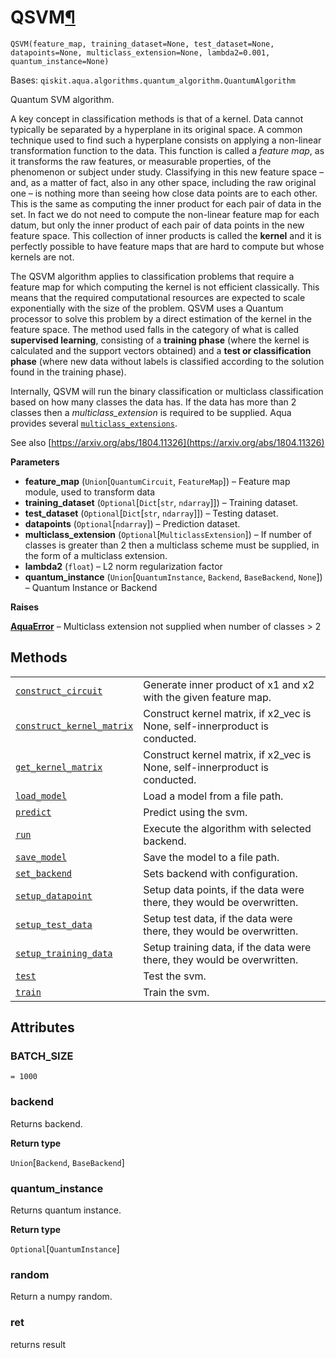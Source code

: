 # QSVM[¶](#qsvm "Permalink to this headline")

<span id="undefined" />

`QSVM(feature_map, training_dataset=None, test_dataset=None, datapoints=None, multiclass_extension=None, lambda2=0.001, quantum_instance=None)`

Bases: `qiskit.aqua.algorithms.quantum_algorithm.QuantumAlgorithm`

Quantum SVM algorithm.

A key concept in classification methods is that of a kernel. Data cannot typically be separated by a hyperplane in its original space. A common technique used to find such a hyperplane consists on applying a non-linear transformation function to the data. This function is called a *feature map*, as it transforms the raw features, or measurable properties, of the phenomenon or subject under study. Classifying in this new feature space – and, as a matter of fact, also in any other space, including the raw original one – is nothing more than seeing how close data points are to each other. This is the same as computing the inner product for each pair of data in the set. In fact we do not need to compute the non-linear feature map for each datum, but only the inner product of each pair of data points in the new feature space. This collection of inner products is called the **kernel** and it is perfectly possible to have feature maps that are hard to compute but whose kernels are not.

The QSVM algorithm applies to classification problems that require a feature map for which computing the kernel is not efficient classically. This means that the required computational resources are expected to scale exponentially with the size of the problem. QSVM uses a Quantum processor to solve this problem by a direct estimation of the kernel in the feature space. The method used falls in the category of what is called **supervised learning**, consisting of a **training phase** (where the kernel is calculated and the support vectors obtained) and a **test or classification phase** (where new data without labels is classified according to the solution found in the training phase).

Internally, QSVM will run the binary classification or multiclass classification based on how many classes the data has. If the data has more than 2 classes then a *multiclass\_extension* is required to be supplied. Aqua provides several [`multiclass_extensions`](qiskit.aqua.components.multiclass_extensions#module-qiskit.aqua.components.multiclass_extensions "qiskit.aqua.components.multiclass_extensions").

See also [https://arxiv.org/abs/1804.11326](https://arxiv.org/abs/1804.11326)

**Parameters**

*   **feature\_map** (`Union`\[`QuantumCircuit`, `FeatureMap`]) – Feature map module, used to transform data
*   **training\_dataset** (`Optional`\[`Dict`\[`str`, `ndarray`]]) – Training dataset.
*   **test\_dataset** (`Optional`\[`Dict`\[`str`, `ndarray`]]) – Testing dataset.
*   **datapoints** (`Optional`\[`ndarray`]) – Prediction dataset.
*   **multiclass\_extension** (`Optional`\[`MulticlassExtension`]) – If number of classes is greater than 2 then a multiclass scheme must be supplied, in the form of a multiclass extension.
*   **lambda2** (`float`) – L2 norm regularization factor
*   **quantum\_instance** (`Union`\[`QuantumInstance`, `Backend`, `BaseBackend`, `None`]) – Quantum Instance or Backend

**Raises**

[**AquaError**](qiskit.aqua.AquaError#qiskit.aqua.AquaError "qiskit.aqua.AquaError") – Multiclass extension not supplied when number of classes > 2

## Methods

|                                                                                                                                                                                            |                                                                              |
| ------------------------------------------------------------------------------------------------------------------------------------------------------------------------------------------ | ---------------------------------------------------------------------------- |
| [`construct_circuit`](qiskit.aqua.algorithms.QSVM.construct_circuit#qiskit.aqua.algorithms.QSVM.construct_circuit "qiskit.aqua.algorithms.QSVM.construct_circuit")                         | Generate inner product of x1 and x2 with the given feature map.              |
| [`construct_kernel_matrix`](qiskit.aqua.algorithms.QSVM.construct_kernel_matrix#qiskit.aqua.algorithms.QSVM.construct_kernel_matrix "qiskit.aqua.algorithms.QSVM.construct_kernel_matrix") | Construct kernel matrix, if x2\_vec is None, self-innerproduct is conducted. |
| [`get_kernel_matrix`](qiskit.aqua.algorithms.QSVM.get_kernel_matrix#qiskit.aqua.algorithms.QSVM.get_kernel_matrix "qiskit.aqua.algorithms.QSVM.get_kernel_matrix")                         | Construct kernel matrix, if x2\_vec is None, self-innerproduct is conducted. |
| [`load_model`](qiskit.aqua.algorithms.QSVM.load_model#qiskit.aqua.algorithms.QSVM.load_model "qiskit.aqua.algorithms.QSVM.load_model")                                                     | Load a model from a file path.                                               |
| [`predict`](qiskit.aqua.algorithms.QSVM.predict#qiskit.aqua.algorithms.QSVM.predict "qiskit.aqua.algorithms.QSVM.predict")                                                                 | Predict using the svm.                                                       |
| [`run`](qiskit.aqua.algorithms.QSVM.run#qiskit.aqua.algorithms.QSVM.run "qiskit.aqua.algorithms.QSVM.run")                                                                                 | Execute the algorithm with selected backend.                                 |
| [`save_model`](qiskit.aqua.algorithms.QSVM.save_model#qiskit.aqua.algorithms.QSVM.save_model "qiskit.aqua.algorithms.QSVM.save_model")                                                     | Save the model to a file path.                                               |
| [`set_backend`](qiskit.aqua.algorithms.QSVM.set_backend#qiskit.aqua.algorithms.QSVM.set_backend "qiskit.aqua.algorithms.QSVM.set_backend")                                                 | Sets backend with configuration.                                             |
| [`setup_datapoint`](qiskit.aqua.algorithms.QSVM.setup_datapoint#qiskit.aqua.algorithms.QSVM.setup_datapoint "qiskit.aqua.algorithms.QSVM.setup_datapoint")                                 | Setup data points, if the data were there, they would be overwritten.        |
| [`setup_test_data`](qiskit.aqua.algorithms.QSVM.setup_test_data#qiskit.aqua.algorithms.QSVM.setup_test_data "qiskit.aqua.algorithms.QSVM.setup_test_data")                                 | Setup test data, if the data were there, they would be overwritten.          |
| [`setup_training_data`](qiskit.aqua.algorithms.QSVM.setup_training_data#qiskit.aqua.algorithms.QSVM.setup_training_data "qiskit.aqua.algorithms.QSVM.setup_training_data")                 | Setup training data, if the data were there, they would be overwritten.      |
| [`test`](qiskit.aqua.algorithms.QSVM.test#qiskit.aqua.algorithms.QSVM.test "qiskit.aqua.algorithms.QSVM.test")                                                                             | Test the svm.                                                                |
| [`train`](qiskit.aqua.algorithms.QSVM.train#qiskit.aqua.algorithms.QSVM.train "qiskit.aqua.algorithms.QSVM.train")                                                                         | Train the svm.                                                               |

## Attributes

<span id="undefined" />

### BATCH\_SIZE

`= 1000`

<span id="undefined" />

### backend

Returns backend.

**Return type**

`Union`\[`Backend`, `BaseBackend`]

<span id="undefined" />

### quantum\_instance

Returns quantum instance.

**Return type**

`Optional`\[`QuantumInstance`]

<span id="undefined" />

### random

Return a numpy random.

<span id="undefined" />

### ret

returns result
